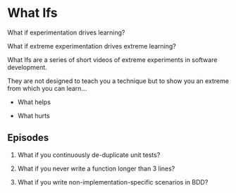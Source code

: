 # What Ifs

What if experimentation drives learning?

What if extreme experimentation drives extreme learning?

What Ifs are a series of short videos of extreme experiments in software development.

They are not designed to teach you a technique but to show you an extreme from which you can learn...

- What helps

- What hurts

## Episodes

1. What if you continuously de-duplicate unit tests?

2. What if you never write a function longer than 3 lines?

3. What if you write non-implementation-specific scenarios in BDD?
